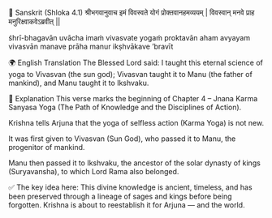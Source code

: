 📜 Sanskrit (Shloka 4.1)
श्रीभगवानुवाच
इमं विवस्वते योगं प्रोक्तवानहमव्ययम् |
विवस्वान् मनवे प्राह मनुरिक्ष्वाकवेऽब्रवीत् ||

śhrī-bhagavān uvācha
imaṁ vivasvate yogaṁ proktavān aham avyayam
vivasvān manave prāha manur ikṣhvākave ’bravīt

🌍 English Translation
The Blessed Lord said:
I taught this eternal science of yoga to Vivasvan (the sun god); Vivasvan taught it to Manu (the father of mankind), and Manu taught it to Ikshvaku.

🧠 Explanation
This verse marks the beginning of Chapter 4 – Jnana Karma Sanyasa Yoga (The Path of Knowledge and the Disciplines of Action).

Krishna tells Arjuna that the yoga of selfless action (Karma Yoga) is not new.

It was first given to Vivasvan (Sun God), who passed it to Manu, the progenitor of mankind.

Manu then passed it to Ikshvaku, the ancestor of the solar dynasty of kings (Suryavansha), to which Lord Rama also belonged.

✅ The key idea here:
This divine knowledge is ancient, timeless, and has been preserved through a lineage of sages and kings before being forgotten. Krishna is about to reestablish it for Arjuna — and the world.
